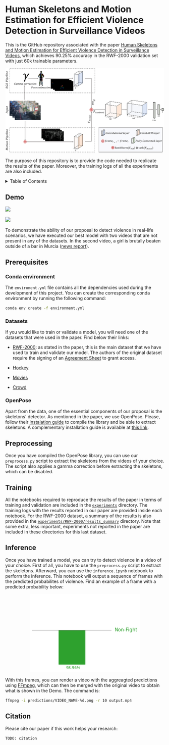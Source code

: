# Human Skeletons and Motion Estimation for Efficient Violence Detection in Surveillance Videos

This is the GitHub repository associated with the paper [Human Skeletons and Motion Estimation for Efficient Violence Detection in Surveillance Videos](), which achieves 90.25% accuracy in the RWF-2000 validation set with just 60k trainable parameters.

<p align="center">
  <img src="demo/architecture.png">
</p>

The purpose of this repository is to provide the code needed to replicate the results of the paper. Moreover, the training logs of all the experiments are also included.

<details>
  <summary>Table of Contents</summary>
  <ol>
    <li><a href="#demo">Demo</a></li>
    <li><a href="#prerequisites">Prerequisites</a></li>
    <li><a href="#preprocessing">Preprocessing</a></li>
    <li><a href="#training">Training</a></li>
    <li><a href="#inference">Inference</a></li>
    <li><a href="#citation">Citation</a></li>
  </ol>
</details>

## Demo

![](demo/Will_Smith.gif)

![](demo/murcia_fight.gif)

To demonstrate the ability of our proposal to detect violence in real-life scenarios, we have executed our best model with two videos that are not present in any of the datasets. In the second video, a girl is brutally beaten outside of a bar in Murcia ([news report](https://www.laopiniondemurcia.es/murcia/2017/01/23/brutal-paliza-chica-centro-murcia-31944907.html)).

## Prerequisites

### Conda environment

The `enviroment.yml` file contains all the dependencies used during the development of this project. You can create the corresponding conda environment by running the following command:

```bash
conda env create -f environment.yml
```

### Datasets

If you would like to train or validate a model, you will need one of the datasets that were used in the paper. Find below their links:

* [RWF-2000](https://github.com/mchengny/RWF2000-Video-Database-for-Violence-Detection): as stated in the paper, this is the main dataset that we have used to train and validate our model. The authors of the original dataset require the signing of an [Agreement Sheet](https://github.com/mchengny/RWF2000-Video-Database-for-Violence-Detection#download) to grant access.

* [Hockey](https://www.kaggle.com/datasets/yassershrief/hockey-fight-vidoes)

* [Movies](https://academictorrents.com/download/70e0794e2292fc051a13f05ea6f5b6c16f3d3635.torrent)

* [Crowd](https://www.openu.ac.il/home/hassner/data/violentflows/)

### OpenPose

Apart from the data, one of the essential components of our proposal is the skeletons' detector. As mentioned in the paper, we use OpenPose. Please, follow their [instalation guide](https://github.com/CMU-Perceptual-Computing-Lab/openpose/blob/master/doc/installation/0_index.md) to compile the library and be able to extract skeletons. A complementary installation guide is available at [this link](https://amir-yazdani.github.io/post/openpose/). 

## Preprocessing

Once you have compiled the OpenPose library, you can use our `preprocess.py` script to extract the skeletons from the videos of your choice. The script also applies a gamma correction before extracting the skeletons, which can be disabled.

## Training

All the notebooks required to reproduce the results of the paper in terms of training and validation are included in the [`experiments`](https://github.com/atmguille/Violence-Detection-With-Human-Skeletons/tree/main/experiments) directory. The training logs with the results reported in our paper are provided inside each notebook. For the RWF-2000 dataset, a summary of the results is also provided in the [`experiments/RWF-2000/results_summary`](https://github.com/atmguille/Violence-Detection-With-Human-Skeletons/tree/main/experiments/RWF-2000/results_summary) directory. Note that some extra, less important, experiments not reported in the paper are included in these directories for this last dataset.

## Inference

Once you have trained a model, you can try to detect violence in a video of your choice. First of all, you have to use the `preprocess.py` script to extract the skeletons. Afterward, you can use the `inference.ipynb` notebook to perform the inference. This notebook will output a sequence of frames with the predicted probabilites of violence. Find an example of a frame with a predicted probability below: 

<p align="center">
  <img src="demo/prediction_probability.png">
</p>

With this frames, you can render a video with the aggreagted predictions using [FFmpeg](https://ffmpeg.org/), which can then be merged with the original video to obtain what is shown in the Demo. The command is:
    
```bash
ffmpeg -i predictions/VIDEO_NAME-%d.png -r 10 output.mp4
```

## Citation

Please cite our paper if this work helps your research:

```
TODO: citation
```
